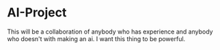 AI-Project
==========

This will be a collaboration of anybody who has experience and anybody who doesn't with making an ai. I want this thing to be powerful.
